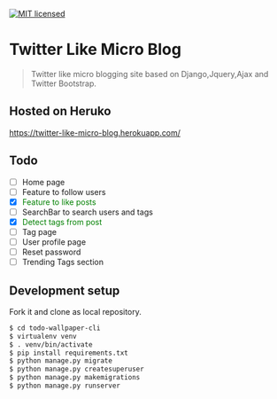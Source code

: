 [![MIT licensed](https://img.shields.io/badge/license-MIT-blue.svg)](https://github.com/adzo261/todo-wallpaper-cli/blob/master/LICENSE.txt)

# Twitter Like Micro Blog

> Twitter like micro blogging site based on Django,Jquery,Ajax and Twitter Bootstrap.

## Hosted on Heruko

https://twitter-like-micro-blog.herokuapp.com/

## Todo

- [ ] Home page
- [ ] Feature to follow users
- [x] <span style="color:green">Feature to like posts</span>
- [ ] SearchBar to search users and tags
- [x] <span style="color:green">Detect tags from post</span>
- [ ] Tag page
- [ ] User profile page
- [ ] Reset password
- [ ] Trending Tags section

## Development setup

Fork it and clone as local repository.

```sh
$ cd todo-wallpaper-cli
$ virtualenv venv
$ . venv/bin/activate
$ pip install requirements.txt
$ python manage.py migrate
$ python manage.py createsuperuser
$ python manage.py makemigrations
$ python manage.py runserver
```
